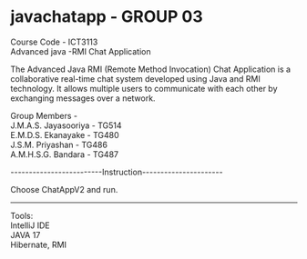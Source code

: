 # javachatapp - GROUP 03

Course Code - ICT3113 <br>
Advanced java -RMI Chat Application<br>

The Advanced Java RMI (Remote Method Invocation) Chat Application is a collaborative real-time chat system developed using Java and RMI technology. It allows multiple users to communicate with each other by exchanging messages over a network.

Group Members - <br>J.M.A.S. Jayasooriya - TG514 <br>
                E.M.D.S. Ekanayake       - TG480 <br>
                J.S.M. Priyashan         - TG486 <br>
                A.M.H.S.G. Bandara       - TG487
 
-------------------------Instruction----------------------
              
Choose ChatAppV2 and run.
 
-------------------------------------------------------- 
Tools:<br>
IntelliJ IDE<br>
JAVA 17<br>
Hibernate, RMI
                
